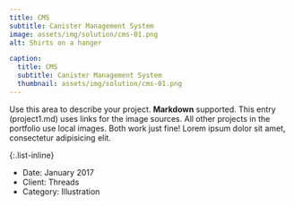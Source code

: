 ```yaml
---
title: CMS
subtitle: Canister Management System
image: assets/img/solution/cms-01.png
alt: Shirts on a hanger

caption:
  title: CMS
  subtitle: Canister Management System
  thumbnail: assets/img/solution/cms-01.png
---
```


Use this area to describe your project. **Markdown** supported. This entry (project1.md) uses links for the image sources. All other projects in the portfolio use local images. Both work just fine! Lorem ipsum dolor sit amet, consectetur adipisicing elit.

{:.list-inline}

- Date: January 2017
- Client: Threads
- Category: Illustration
